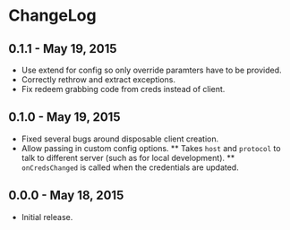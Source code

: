 # ChangeLog #

## 0.1.1 - May 19, 2015
* Use extend for config so only override paramters have to be provided.
* Correctly rethrow and extract exceptions.
* Fix redeem grabbing code from creds instead of client.

## 0.1.0 - May 19, 2015
* Fixed several bugs around disposable client creation.
* Allow passing in custom config options.
** Takes `host` and `protocol` to talk to different server (such as for local development).
** `onCredsChanged` is called when the credentials are updated.

## 0.0.0 - May 18, 2015
* Initial release.